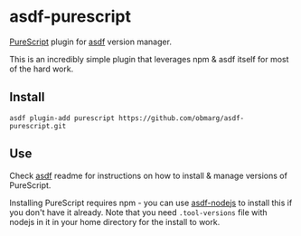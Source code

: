 # asdf-purescript

[PureScript](http://purescript.org/) plugin for
[asdf](https://github.com/HashNuke/asdf) version manager.

This is an incredibly simple plugin that leverages npm & asdf itself for most
of the hard work.

## Install

```
asdf plugin-add purescript https://github.com/obmarg/asdf-purescript.git
```

## Use

Check [asdf](https://github.com/HashNuke/asdf) readme for instructions on how
to install & manage versions of PureScript.

Installing PureScript requires npm - you can use
[asdf-nodejs](https://github.com/HashNuke/asdf-nodejs) to install this if you
don't have it already.  Note that you need `.tool-versions` file with nodejs in it
in your home directory for the install to work.
